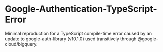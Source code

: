 # Google-Authentication-TypeScript-Error
Minimal reproduction for a TypeScript compile-time error caused by an update to google-auth-library (v10.1.0) used transitively through @google-cloud/bigquery.
